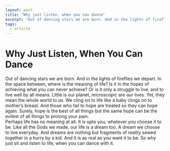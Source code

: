 ```yaml
---
layout: post
title: "Why just listen, when you can dance"
excerpt: "Out of dancing stars we are born. And in the lights of fireflies we depart."
tags: 
  - article
---
```


# Why Just Listen, When You Can Dance

Out of dancing stars we are born. And in the lights of fireflies we depart. In the space between, where is the meaning of life? Is it in the hopes of achieving what you can never achieve? Or is it only a struggle to live, and to live well by all means. Little is our planet, microscopic are our lives. Yet, they mean the whole world to us. We cling on to life like a baby clings on to mother’s breast. And those who fail to hope are treated so they can hope again. Surely, hope is the best of all things but the same hope can be the evilest of all things to prolong your pain.   
Perhaps life has no meaning at all. It is upto you, whatever you choose it to be. Like all the Gods we made, our life is a dream too. A dream we choose to live everyday. And dreams are nothing but fragments of reality sewed together in a hurry by a kid. And it is as real as you want it to be. So why just sit and listen to life, when you can dance with it.  
